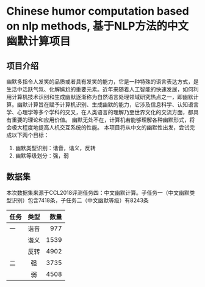 Chinese humor computation based on nlp methods, 基于NLP方法的中文幽默计算项目
============================================================================

项目介绍
--------
幽默多指令人发笑的品质或者具有发笑的能力，它是一种特殊的语言表达方式，是生活中活跃气氛、化解尴尬的重要元素。近年来随着人工智能的快速发展，如何利用计算机技术识别和生成幽默逐渐称为自然语言处理领域研究热点之一，即幽默计算。幽默计算旨在赋予计算机识别、生成幽默的能力，它涉及信息科学、认知语言学、心理学等多个学科的交叉，在人类语言的理解乃至世界文化的交流方面，都具有重要的理论和应用价值。
幽默无处不在，计算机若能够理解各种幽默形式，将会极大程度地提高人机交互系统的性能。 本项目将从中文的幽默性出发，尝试完成以下两个目标：
1. 幽默类型识别：谐音，谐义，反转
2. 幽默等级划分：强，弱

数据集
-------
本次数据集来源于CCL2018评测任务四：中文幽默计算。子任务一（中文幽默类型识别）包含7418条，子任务二（中文幽默等级）有8243条

| 任务  |类型     |数量   |
|-------------|:-------------:|-------------:|
|一     |谐音     |977     |
|      |谐义     |1539    |
|       |反转     |4902    |
|二     |强       |3735    |
|       |弱       |4508    |
